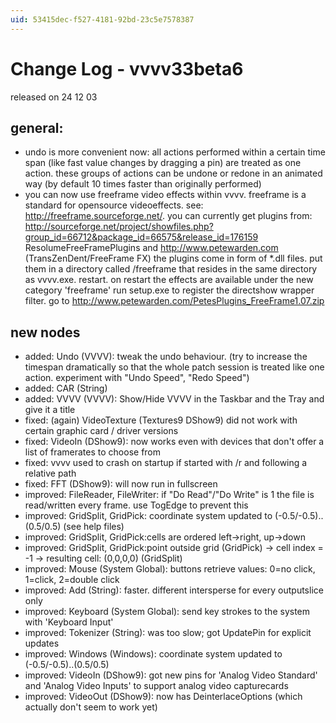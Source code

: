 ```yaml
---
uid: 53415dec-f527-4181-92bd-23c5e7578387
---
```


# Change Log - vvvv33beta6
released on  24 12 03  

## general:
* undo is more convenient now: all actions performed within a certain time span (like fast value changes by dragging a pin) are treated as one action. these groups of actions can be undone or redone in an animated way (by default 10 times faster than originally performed)  
* you can now use freeframe video effects within vvvv.  freeframe is a standard for opensource videoeffects. see: <a href="http://freeframe.sourceforge.net/" class="extURL" target="_blank">http://freeframe.sourceforge.net/</a>. you can currently get plugins from: <a href="http://sourceforge.net/project/showfiles.php?group_id=66712&package_id=66575&release_id=176159" class="extURL" target="_blank">http://sourceforge.net/project/showfiles.php?group_id=66712&package_id=66575&release_id=176159</a>  ResolumeFreeFramePlugins and <a href="http://www.petewarden.com" class="extURL" target="_blank">http://www.petewarden.com</a> (TransZenDent/FreeFrame FX) the plugins come in form of *.dll files. put them in a directory called /freeframe that resides in the same directory as vvvv.exe. restart. on restart the effects are available under the new category 'freeframe'  run setup.exe to register the directshow wrapper filter. go to http://www.petewarden.com/PetesPlugins_FreeFrame1.07.zip  

## new nodes
* added: Undo (VVVV): tweak the undo behaviour. (try to increase the timespan dramatically so that the whole patch session is treated like one action. experiment with "Undo Speed", "Redo Speed")  
* added: CAR (String)  
* added: VVVV (VVVV): Show/Hide VVVV in the Taskbar and the Tray and give it a title  
* fixed: (again) VideoTexture (Textures9 DShow9) did not work with certain graphic card / driver versions  
* fixed: VideoIn (DShow9): now works even with devices that don't offer a list of framerates to choose from  
* fixed: vvvv used to crash on startup if started with /r and following a relative path   
* fixed: FFT (DShow9): will now run in fullscreen  
* improved: FileReader, FileWriter: if "Do Read"/"Do Write" is 1 the file is read/written every frame. use TogEdge to prevent this  
* improved: GridSplit, GridPick: coordinate system updated to (-0.5/-0.5)..(0.5/0.5)   (see help files)  
* improved: GridSplit, GridPick:cells are ordered left->right, up->down  
* improved: GridSplit, GridPick:point outside grid (GridPick) -> cell index = -1 -> resulting cell: (0,0,0,0) (GridSplit)  
* improved: Mouse (System Global): buttons retrieve values: 0=no click, 1=click, 2=double click  
* improved: Add (String): faster. different intersperse for every outputslice only  
* improved: Keyboard (System Global): send key strokes to the system with 'Keyboard Input'  
* improved: Tokenizer (String): was too slow; got UpdatePin for explicit updates  
* improved: Windows (Windows): coordinate system updated to (-0.5/-0.5)..(0.5/0.5)  
* improved: VideoIn (DShow9): got new pins for 'Analog Video Standard' and 'Analog Video Inputs' to support analog video capturecards  
* improved: VideoOut (DShow9): now has DeinterlaceOptions (which actually don't seem to work yet)  